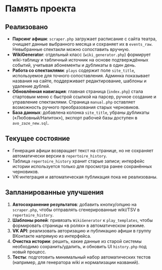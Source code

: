 # Память проекта

## Реализовано

- **Парсинг афиши**: `scraper.php` загружает расписание с сайта театра, очищает данные выбранного месяца и сохраняет их в `events_raw`. Невыбранные спектакли можно сопоставить вручную.
- **WikiGenerator**: отдельный класс (`wiki_generator.php`) формирует wiki-таблицу и табличный источник на основе подтверждённых событий, учитывая абонементы и дубликаты в один день.
- **Работа со спектаклями**: `plays` содержит поле `site_title`, используемое для точного сопоставления. Админка показывает названия на сайте, поддерживает редактирование, шаблоны и удаление дублей.
- **Обновлённая навигация**: главная страница (`index.php`) стала стартовым меню с быстрой ссылкой на парсер, ручное создание и управление спектаклями. Страница `manual.php` оставляет возможность ручного преобразования старых черновиков.
- **База данных**: добавлена колонка `site_title`, убраны дубликаты («Любовный/Напиток»), экспорт рабочей базы доступен в `avo_zaze_new.sql`.

## Текущее состояние

- Генерация афиши возвращает текст на странице, но не сохраняет автоматически версии в `repertoire_history`.
- Таблица `repertoire_history` хранит старые записи; интерфейс истории используется только для просмотра ранее сохранённых черновиков.
- VK-интеграция и автоматическая публикация пока не реализованы.

## Запланированные улучшения

1. **Автосохранение результатов**: добавить кнопку/опцию на `scraper.php`, чтобы отправлять сгенерированные wiki/TSV в `repertoire_history`.
2. **Шаблоны ролей**: привязать `WikiGenerator` к `play_templates`, чтобы формировать страницы «в ролях» в автоматическом режиме.
3. **VK API**: реализовать авторизацию и публикацию афиши в группу ВКонтакте напрямую из интерфейса.
4. **Очистка истории**: решить, какие данные из старой системы необходимо сохранить/удалить, и обновить UI `history.php` под новый процесс.
5. **Тесты**: подготовить минимальный набор автоматических тестов (например, для генератора wiki и нормализации названий).

